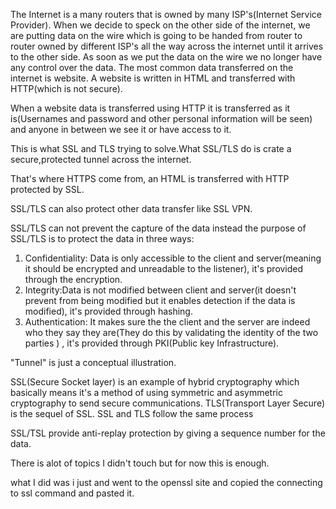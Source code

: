 The Internet is a many routers that is owned by many ISP's(Internet Service Provider).
When we decide to speck on the other side of the internet,
we are putting data on the wire which is going to be handed from router to router owned by different ISP's all the way across the internet until it arrives to the other side. 
As soon as we put the data on the wire we no longer have any control over the data.
The most common data transferred on the internet is website.
A website is written in HTML and transferred with HTTP(which is not secure).

When a website data is transferred using HTTP it is transferred as it is(Usernames and password and other personal information will be seen) and anyone in between we see it or have access to it.

This is what SSL and TLS trying to solve.What SSL/TLS do is crate a secure,protected tunnel across the internet.

That's where HTTPS come from, an HTML is transferred with HTTP protected by SSL.

SSL/TLS can also protect other data transfer like SSL VPN.

SSL/TLS can not prevent the capture of the data instead the purpose of SSL/TLS is to protect the data in three ways:
 1. Confidentiality: Data is only accessible to the client and server(meaning it should be encrypted and unreadable to the listener), it's provided through the encryption.
 2. Integrity:Data is not modified between client and server(it doesn't prevent from being modified but it enables detection if the data is modified), it's provided through hashing.
 3. Authentication: It makes sure the the client and the server are indeed who they say they are(They do this by validating the identity of the two parties ) , it's provided through PKI(Public key Infrastructure).
 
"Tunnel" is just a conceptual illustration.

SSL(Secure Socket layer) is an example of hybrid cryptography which basically means it's a method of using symmetric and asymmetric cryptography to send secure communications.
TLS(Transport Layer Secure) is the sequel of SSL.
SSL and TLS follow the same process

SSL/TSL provide anti-replay protection by giving a sequence number for the data.

There is alot of topics I didn't touch but for now this is enough.

what I did was i just and went to the openssl site and copied the connecting to ssl command and pasted it.